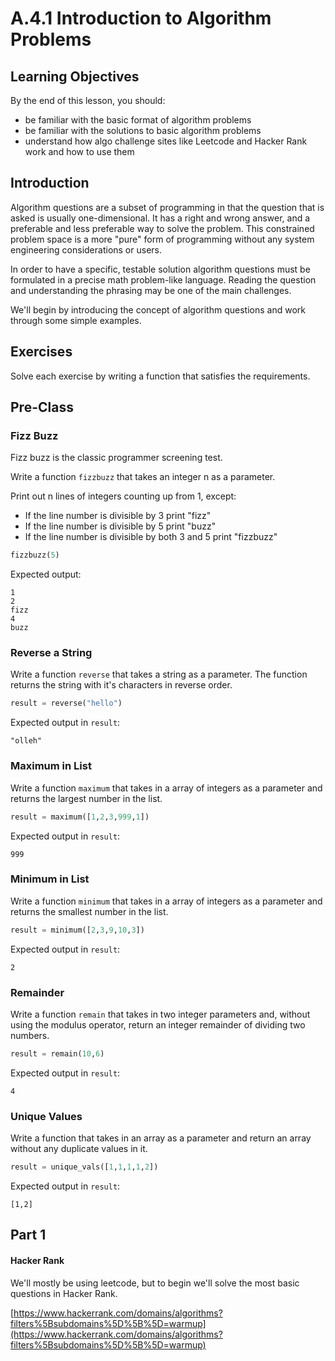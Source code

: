 # A.4.1 Introduction to Algorithm Problems

## Learning Objectives

By the end of this lesson, you should:

* be familiar with the basic format of algorithm problems
* be familiar with the solutions to basic algorithm problems
* understand how algo challenge sites like Leetcode and Hacker Rank work and how to use them

## Introduction

Algorithm questions are a subset of programming in that the question that is asked is usually one-dimensional. It has a right and wrong answer, and a preferable and less preferable way to solve the problem. This constrained problem space is a more "pure" form of programming without any system engineering considerations or users.

In order to have a specific, testable solution algorithm questions must be formulated in a precise math problem-like language. Reading the question and understanding the phrasing may be one of the main challenges.

We'll begin by introducing the concept of algorithm questions and work through some simple examples.

## Exercises

Solve each exercise by writing a function that satisfies the requirements.

## Pre-Class

### Fizz Buzz

Fizz buzz is the classic programmer screening test.

Write a function `fizzbuzz` that takes an integer n as a parameter.

Print out n lines of integers counting up from 1, except:

* If the line number is divisible by 3 print "fizz"
* If the line number is divisible by 5 print "buzz"
* If the line number is divisible by both 3 and 5 print "fizzbuzz"

```python
fizzbuzz(5)
```

Expected output:

```
1
2
fizz
4
buzz
```

### Reverse a String

Write a function `reverse` that takes a string as a parameter. The function returns the string with it's characters in reverse order.

```python
result = reverse("hello")
```

Expected output in `result`:

```
"olleh"
```

### Maximum in List

Write a function `maximum` that takes in a array of integers as a parameter and returns the largest number in the list.

```python
result = maximum([1,2,3,999,1])
```

Expected output in `result`:

```
999
```

### Minimum in List

Write a function `minimum` that takes in a array of integers as a parameter and returns the smallest number in the list.

```python
result = minimum([2,3,9,10,3])
```

Expected output in `result`:

```
2
```

### Remainder

Write a function `remain` that takes in two integer parameters and, without using the modulus operator, return an integer remainder of dividing two numbers.

```python
result = remain(10,6)
```

Expected output in `result`:

```
4
```

### Unique Values

Write a function that takes in an array as a parameter and return an array without any duplicate values in it.

```python
result = unique_vals([1,1,1,1,2])
```

Expected output in `result`:

```
[1,2]
```

## Part 1

#### Hacker Rank

We'll mostly be using leetcode, but to begin we'll solve the most basic questions in Hacker Rank.

[https://www.hackerrank.com/domains/algorithms?filters%5Bsubdomains%5D%5B%5D=warmup](https://www.hackerrank.com/domains/algorithms?filters%5Bsubdomains%5D%5B%5D=warmup)
